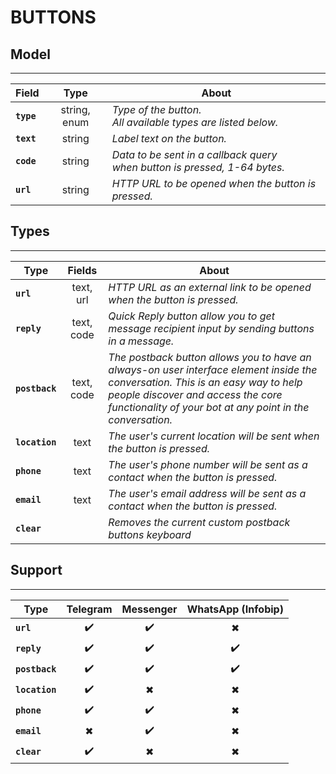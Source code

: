 # **BUTTONS**

## **Model**

---
|   Field    |     Type     |  About |
|------------|:------------:|--------|
| **`type`** | string, enum | *Type of the button.</br> All available types are listed below.* |
| **`text`** | string       | *Label text on the button.* |
| **`code`** | string       | *Data to be sent in a callback query</br> when button is pressed, 1-64 bytes.* |
| **`url`**  | string       | *HTTP URL to be opened when the button is pressed.* |

## **Types**

---
|      Type      |     Fields    |  About |
|----------------|:-------------:|--------|
| **`url`**      | text, url     | *HTTP URL as an external link to be opened when the button is pressed.* |
| **`reply`**    | text, code    | *Quick Reply button allow you to get message recipient input by sending buttons in a message.* |
| **`postback`** | text, code    | *The postback button allows you to have an always-on user interface element inside the conversation. This is an easy way to help people discover and access the core functionality of your bot at any point in the conversation.* |
| **`location`** | text          | *The user's current location will be sent when the button is pressed.* |
| **`phone`**    | text          | *The user's phone number will be sent as a contact when the button is pressed.* |
| **`email`**    | text          | *The user's email address will be sent as a contact when the button is pressed.* |
| **`clear`**    |               | *Removes the current custom postback buttons keyboard* |

## **Support**

---
|      Type      | Telegram | Messenger | WhatsApp (Infobip)
|----------------|:--------:|:---------:|:---------:|
| **`url`**      |    ✔️     |    ✔️     |    ✖     |
| **`reply`**    |    ✔️     |    ✔️     |    ✔️     |
| **`postback`** |    ✔️     |    ✔️     |    ✔️     |
| **`location`** |    ✔️     |    ✖     |    ✖     |
| **`phone`**    |    ✔️     |    ✔️     |    ✖     |
| **`email`**    |    ✖     |    ✔️     |    ✖     |
| **`clear`**    |    ✔️     |    ✖     |    ✖     |
